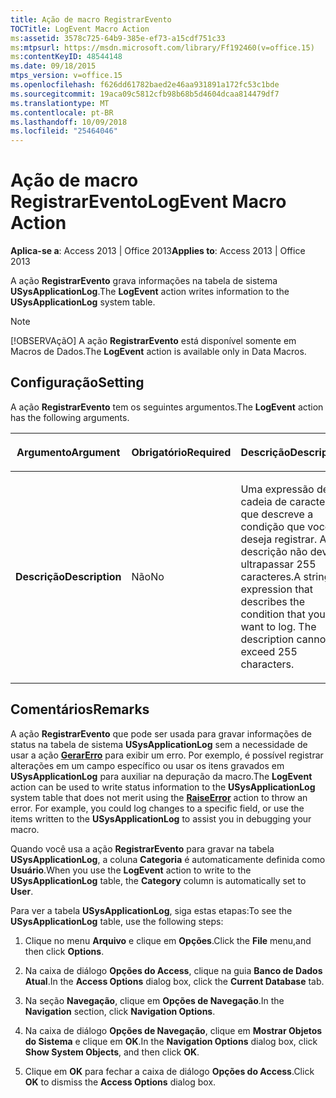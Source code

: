 ```yaml
---
title: Ação de macro RegistrarEvento
TOCTitle: LogEvent Macro Action
ms:assetid: 3578c725-64b9-385e-ef73-a15cdf751c33
ms:mtpsurl: https://msdn.microsoft.com/library/Ff192460(v=office.15)
ms:contentKeyID: 48544148
ms.date: 09/18/2015
mtps_version: v=office.15
ms.openlocfilehash: f626dd61782baed2e46aa931891a172fc53c1bde
ms.sourcegitcommit: 19aca09c5812cfb98b68b5d4604dcaa814479df7
ms.translationtype: MT
ms.contentlocale: pt-BR
ms.lasthandoff: 10/09/2018
ms.locfileid: "25464046"
---
```

# <a name="logevent-macro-action"></a><span data-ttu-id="bf348-102">Ação de macro RegistrarEvento</span><span class="sxs-lookup"><span data-stu-id="bf348-102">LogEvent Macro Action</span></span>


<span data-ttu-id="bf348-103">**Aplica-se a**: Access 2013 | Office 2013</span><span class="sxs-lookup"><span data-stu-id="bf348-103">**Applies to**: Access 2013 | Office 2013</span></span>

<span data-ttu-id="bf348-104">A ação **RegistrarEvento** grava informações na tabela de sistema **USysApplicationLog**.</span><span class="sxs-lookup"><span data-stu-id="bf348-104">The **LogEvent** action writes information to the **USysApplicationLog** system table.</span></span>


> [!NOTE]
> <P><span data-ttu-id="bf348-105">[!OBSERVAçãO] A ação <STRONG>RegistrarEvento</STRONG> está disponível somente em Macros de Dados.</span><span class="sxs-lookup"><span data-stu-id="bf348-105">The <STRONG>LogEvent</STRONG> action is available only in Data Macros.</span></span></P>



## <a name="setting"></a><span data-ttu-id="bf348-106">Configuração</span><span class="sxs-lookup"><span data-stu-id="bf348-106">Setting</span></span>

<span data-ttu-id="bf348-107">A ação **RegistrarEvento** tem os seguintes argumentos.</span><span class="sxs-lookup"><span data-stu-id="bf348-107">The **LogEvent** action has the following arguments.</span></span>

<table>
<colgroup>
<col style="width: 33%" />
<col style="width: 33%" />
<col style="width: 33%" />
</colgroup>
<thead>
<tr class="header">
<th><p><span data-ttu-id="bf348-108">Argumento</span><span class="sxs-lookup"><span data-stu-id="bf348-108">Argument</span></span></p></th>
<th><p><span data-ttu-id="bf348-109">Obrigatório</span><span class="sxs-lookup"><span data-stu-id="bf348-109">Required</span></span></p></th>
<th><p><span data-ttu-id="bf348-110">Descrição</span><span class="sxs-lookup"><span data-stu-id="bf348-110">Description</span></span></p></th>
</tr>
</thead>
<tbody>
<tr class="odd">
<td><p><span data-ttu-id="bf348-111"><strong>Descrição</strong></span><span class="sxs-lookup"><span data-stu-id="bf348-111"><strong>Description</strong></span></span></p></td>
<td><p><span data-ttu-id="bf348-112">Não</span><span class="sxs-lookup"><span data-stu-id="bf348-112">No</span></span></p></td>
<td><p><span data-ttu-id="bf348-p101">Uma expressão de cadeia de caracteres que descreve a condição que você deseja registrar. A descrição não deve ultrapassar 255 caracteres.</span><span class="sxs-lookup"><span data-stu-id="bf348-p101">A string expression that describes the condition that you want to log. The description cannot exceed 255 characters.</span></span></p></td>
</tr>
</tbody>
</table>


## <a name="remarks"></a><span data-ttu-id="bf348-115">Comentários</span><span class="sxs-lookup"><span data-stu-id="bf348-115">Remarks</span></span>

<span data-ttu-id="bf348-p102">A ação **RegistrarEvento** que pode ser usada para gravar informações de status na tabela de sistema **USysApplicationLog** sem a necessidade de usar a ação **[GerarErro](raiseerror-macro-action.md)** para exibir um erro. Por exemplo, é possível registrar alterações em um campo específico ou usar os itens gravados em **USysApplicationLog** para auxiliar na depuração da macro.</span><span class="sxs-lookup"><span data-stu-id="bf348-p102">The **LogEvent** action can be used to write status information to the **USysApplicationLog** system table that does not merit using the **[RaiseError](raiseerror-macro-action.md)** action to throw an error. For example, you could log changes to a specific field, or use the items written to the **USysApplicationLog** to assist you in debugging your macro.</span></span>

<span data-ttu-id="bf348-118">Quando você usa a ação **RegistrarEvento** para gravar na tabela **USysApplicationLog**, a coluna **Categoria** é automaticamente definida como **Usuário**.</span><span class="sxs-lookup"><span data-stu-id="bf348-118">When you use the **LogEvent** action to write to the **USysApplicationLog** table, the **Category** column is automatically set to **User**.</span></span>

<span data-ttu-id="bf348-119">Para ver a tabela **USysApplicationLog**, siga estas etapas:</span><span class="sxs-lookup"><span data-stu-id="bf348-119">To see the **USysApplicationLog** table, use the following steps:</span></span>

1.  <span data-ttu-id="bf348-120">Clique no menu **Arquivo** e clique em **Opções**.</span><span class="sxs-lookup"><span data-stu-id="bf348-120">Click the **File** menu,and then click **Options**.</span></span>

2.  <span data-ttu-id="bf348-121">Na caixa de diálogo **Opções do Access**, clique na guia **Banco de Dados Atual**.</span><span class="sxs-lookup"><span data-stu-id="bf348-121">In the **Access Options** dialog box, click the **Current Database** tab.</span></span>

3.  <span data-ttu-id="bf348-122">Na seção **Navegação**, clique em **Opções de Navegação**.</span><span class="sxs-lookup"><span data-stu-id="bf348-122">In the **Navigation** section, click **Navigation Options**.</span></span>

4.  <span data-ttu-id="bf348-123">Na caixa de diálogo **Opções de Navegação**, clique em **Mostrar Objetos do Sistema** e clique em **OK**.</span><span class="sxs-lookup"><span data-stu-id="bf348-123">In the **Navigation Options** dialog box, click **Show System Objects**, and then click **OK**.</span></span>

5.  <span data-ttu-id="bf348-124">Clique em **OK** para fechar a caixa de diálogo **Opções do Access**.</span><span class="sxs-lookup"><span data-stu-id="bf348-124">Click **OK** to dismiss the **Access Options** dialog box.</span></span>

